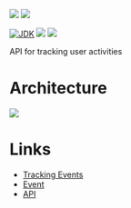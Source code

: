 [![](https://github.com/wutsi/wutsi-tracking-server/actions/workflows/master.yml/badge.svg)](https://github.com/wutsi/wutsi-tracking-server/actions/workflows/master.yml)
[![](https://github.com/wutsi/wutsi-tracking-server/actions/workflows/sheduled_run.yml/badge.svg)](https://github.com/wutsi/wutsi-tracking-server/actions/workflows/sheduled_run.yml)

[![JDK](https://img.shields.io/badge/jdk-11-brightgreen.svg)](https://jdk.java.net/11/)
[![](https://img.shields.io/badge/maven-3.6-brightgreen.svg)](https://maven.apache.org/download.cgi)
![](https://img.shields.io/badge/language-kotlin-blue.svg)

API for tracking user activities

# Architecture

![](https://www.plantuml.com/plantuml/png/TS-nJiGm30RWtKzXYTaiR1rEnoCW1eHE7TBMLwfBayXnsW7nxfI8D0XTnzZV_qS-HpMYQRRG-pbunqvHnVItoOtu2OXrV5cJnedAbYBBmjBYmpjRwrVu0gZu-Uqrn_5I_HDrgR-njZ_q9N5YfCDMWACDqUbkApR82pkbg5xCoAKXlvcwwxN5nnFcZniCueVKA-L8tEd7TiilBHORD26GCyiq6fsy-vTPkTlqNxvDZhcNWMK_fkOQp9kYuSnkIBFz1W00)

# Links

- [Tracking Events](docs/Tracking.md)
- [Event](docs/Event.md)
- [API](https://wutsi.github.io/wutsi-tracking-server/api/)

